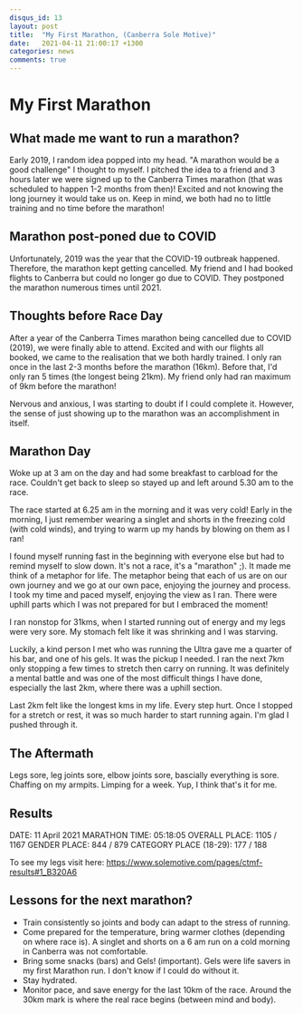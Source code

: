 ```yaml
---
disqus_id: 13
layout: post
title:  "My First Marathon, (Canberra Sole Motive)"
date:   2021-04-11 21:00:17 +1300
categories: news
comments: true
---
```


# My First Marathon

## What made me want to run a marathon?

Early 2019, I random idea popped into my head. "A marathon would be a good challenge" I thought to myself. 
I pitched the idea to a friend and 3 hours later we were signed up to the Canberra Times marathon (that was scheduled to happen 1-2 months from then)!
Excited and not knowing the long journey it would take us on. Keep in mind, we both had no to little training and no time before the marathon!

## Marathon post-poned due to COVID

Unfortunately, 2019 was the year that the COVID-19 outbreak happened. Therefore, the marathon kept getting cancelled. My friend and I had booked flights to Canberra but could no longer go due to COVID.
They postponed the marathon numerous times until 2021.

## Thoughts before Race Day

After a year of the Canberra Times marathon being cancelled due to COVID (2019), we were finally able to attend.
Excited and with our flights all booked, we came to the realisation that we both hardly trained. I only ran once in the last 2-3 months before the marathon (16km). 
Before that, I'd only ran 5 times (the longest being 21km). My friend only had ran maximum of 9km before the marathon! 

Nervous and anxious, I was starting to doubt if I could complete it. However, the sense of just showing up to the marathon was an accomplishment in itself.

## Marathon Day

Woke up at 3 am on the day and had some breakfast to carbload for the race. 
Couldn't get back to sleep so stayed up and left around 5.30 am to the race.

The race started at 6.25 am in the morning and it was very cold!
Early in the morning, I just remember wearing a singlet and shorts in the freezing cold (with cold winds), and trying to warm up my hands by blowing on them as I ran!

I found myself running fast in the beginning with everyone else but had to remind myself to slow down. It's not a race, it's a "marathon" ;).
It made me think of a metaphor for life. The metaphor being that each of us are on our own journey and we go at our own pace, enjoying the journey and process.
I took my time and paced myself, enjoying the view as I ran. There were uphill parts which I was not prepared for but I embraced the moment!

I ran nonstop for 31kms, when I started running out of energy and my legs were very sore. My stomach felt like it was shrinking and I was starving.

Luckily, a kind person I met who was running the Ultra gave me a quarter of his bar, and one of his gels. It was the pickup I needed.
I ran the next 7km only stopping a few times to stretch then carry on running. 
It was definitely a mental battle and was one of the most difficult things I have done, especially the last 2km, where there was a uphill section.

Last 2km felt like the longest kms in my life. Every step hurt. Once I stopped for a stretch or rest, it was so much harder to start running again.
I'm glad I pushed through it. 

## The Aftermath
Legs sore, leg joints sore, elbow joints sore, bascially everything is sore. Chaffing on my armpits.
Limping for a week. 
Yup, I think that's it for me. 

## Results 

DATE: 11 April 2021
MARATHON TIME: 05:18:05 
OVERALL PLACE: 1105 / 1167
GENDER PLACE: 844 / 879 
CATEGORY PLACE (18-29): 177 / 188

To see my legs visit here: https://www.solemotive.com/pages/ctmf-results#1_B320A6

## Lessons for the next marathon?
- Train consistently so joints and body can adapt to the stress of running. 
- Come prepared for the temperature, bring warmer clothes (depending on where race is). A singlet and shorts on a 6 am run on a cold morning in Canberra was not comfortable.
- Bring some snacks (bars) and Gels! (important). Gels were life savers in my first Marathon run. I don't know if I could do without it.
- Stay hydrated.
- Monitor pace, and save energy for the last 10km of the race. Around the 30km mark is where the real race begins (between mind and body).
